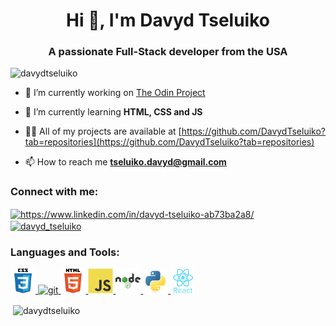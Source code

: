 <h1 align="center">Hi 👋, I'm Davyd Tseluiko</h1>
<h3 align="center">A passionate Full-Stack developer from the USA</h3>

<p align="left"> <img src="https://komarev.com/ghpvc/?username=davydtseluiko&label=Profile%20views&color=0e75b6&style=flat" alt="davydtseluiko" /> </p>

- 🔭 I’m currently working on [The Odin Project](https://github.com/TheOdinProject/theodinproject)

- 🌱 I’m currently learning **HTML, CSS and JS**

- 👨‍💻 All of my projects are available at [https://github.com/DavydTseluiko?tab=repositories](https://github.com/DavydTseluiko?tab=repositories)

- 📫 How to reach me **tseluiko.davyd@gmail.com**

<h3 align="left">Connect with me:</h3>
<p align="left">
<a href="https://linkedin.com/in/https://www.linkedin.com/in/davyd-tseluiko-ab73ba2a8/" target="blank"><img align="center" src="https://raw.githubusercontent.com/rahuldkjain/github-profile-readme-generator/master/src/images/icons/Social/linked-in-alt.svg" alt="https://www.linkedin.com/in/davyd-tseluiko-ab73ba2a8/" height="30" width="40" /></a>
<a href="https://instagram.com/davyd_tseluiko" target="blank"><img align="center" src="https://raw.githubusercontent.com/rahuldkjain/github-profile-readme-generator/master/src/images/icons/Social/instagram.svg" alt="davyd_tseluiko" height="30" width="40" /></a>
</p>

<h3 align="left">Languages and Tools:</h3>
<p align="left"> <a href="https://www.w3schools.com/css/" target="_blank" rel="noreferrer"> <img src="https://raw.githubusercontent.com/devicons/devicon/master/icons/css3/css3-original-wordmark.svg" alt="css3" width="40" height="40"/> </a> <a href="https://git-scm.com/" target="_blank" rel="noreferrer"> <img src="https://www.vectorlogo.zone/logos/git-scm/git-scm-icon.svg" alt="git" width="40" height="40"/> </a> <a href="https://www.w3.org/html/" target="_blank" rel="noreferrer"> <img src="https://raw.githubusercontent.com/devicons/devicon/master/icons/html5/html5-original-wordmark.svg" alt="html5" width="40" height="40"/> </a> <a href="https://developer.mozilla.org/en-US/docs/Web/JavaScript" target="_blank" rel="noreferrer"> <img src="https://raw.githubusercontent.com/devicons/devicon/master/icons/javascript/javascript-original.svg" alt="javascript" width="40" height="40"/> </a> <a href="https://nodejs.org" target="_blank" rel="noreferrer"> <img src="https://raw.githubusercontent.com/devicons/devicon/master/icons/nodejs/nodejs-original-wordmark.svg" alt="nodejs" width="40" height="40"/> </a> <a href="https://www.python.org" target="_blank" rel="noreferrer"> <img src="https://raw.githubusercontent.com/devicons/devicon/master/icons/python/python-original.svg" alt="python" width="40" height="40"/> </a> <a href="https://reactjs.org/" target="_blank" rel="noreferrer"> <img src="https://raw.githubusercontent.com/devicons/devicon/master/icons/react/react-original-wordmark.svg" alt="react" width="40" height="40"/> </a> </p>

<p>&nbsp;<img align="center" src="https://github-readme-stats.vercel.app/api?username=davydtseluiko&show_icons=true&theme=dark&locale=en" alt="davydtseluiko" /></p>
